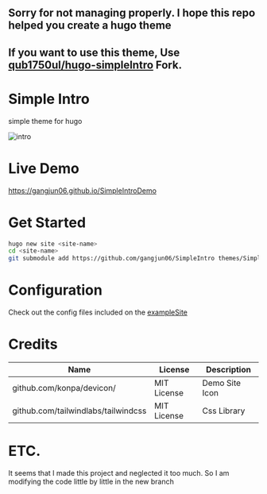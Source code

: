## Sorry for not managing properly. I hope this repo helped you create a hugo theme

## If you want to use this theme, Use [qub1750ul/hugo-simpleIntro](https://github.com/qub1750ul/hugo-simpleIntro) Fork.

# Simple Intro

simple theme for hugo

![intro](https://raw.githubusercontent.com/gangjun06/SimpleIntro/master/images/screenshot.png)

# Live Demo

https://gangjun06.github.io/SimpleIntroDemo

# Get Started

```bash
hugo new site <site-name>
cd <site-name>
git submodule add https://github.com/gangjun06/SimpleIntro themes/SimpleIntro
```

# Configuration

Check out the config files included on the [exampleSite](exampleSite)

# Credits

| Name                                | License     | Description    |
| ----------------------------------- | ----------- | -------------- |
| github.com/konpa/devicon/           | MIT License | Demo Site Icon |
| github.com/tailwindlabs/tailwindcss | MIT License | Css Library    |

# ETC.

It seems that I made this project and neglected it too much.
So I am modifying the code little by little in the new branch
